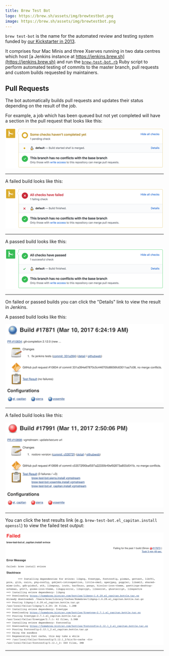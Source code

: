 ```yaml
---
title: Brew Test Bot
logo: https://brew.sh/assets/img/brewtestbot.png
image: https://brew.sh/assets/img/brewtestbot.png
---
```

`brew test-bot` is the name for the automated review and testing system funded
by [our Kickstarter in 2013](https://www.kickstarter.com/projects/homebrew/brew-test-bot).

It comprises four Mac Minis and three Xserves running in two data centres which host
[a Jenkins instance at https://jenkins.brew.sh](https://jenkins.brew.sh) and run the
[`brew-test-bot.rb`](https://github.com/Homebrew/homebrew-test-bot/blob/master/cmd/brew-test-bot.rb)
Ruby script to perform automated testing of commits to the master branch, pull
requests and custom builds requested by maintainers.

## Pull Requests

The bot automatically builds pull requests and updates their status depending
on the result of the job.

For example, a job which has been queued but not yet completed will have a
section in the pull request that looks like this:

![Triggered Pull Request](assets/img/docs/brew-test-bot-triggered-pr.png)

---

A failed build looks like this:

![Failed Pull Request](assets/img/docs/brew-test-bot-failed-pr.png)

---

A passed build looks like this:

![Passed Pull Request](assets/img/docs/brew-test-bot-passed-pr.png)

---

On failed or passed builds you can click the "Details" link to view the result
in Jenkins.

A passed build looks like this:

![Passed Jenkins Build](assets/img/docs/brew-test-bot-passed-jenkins.png)

---

A failed build looks like this:

![Failed Jenkins Build](assets/img/docs/brew-test-bot-failed-jenkins.png)

---

You can click the test results link
(e.g. `brew-test-bot.el_capitan.install openssl`) to
view the failed test output:

![Failed Test](assets/img/docs/brew-test-bot-failed-test.png)

---
